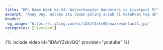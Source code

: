 ```yaml
---
title: "EPL Game Week ke-24: Wolverhampton Wanderers vs Liverpool FC"
excerpt: "Away Day. Wolves itu lawan paling susah di kalahkan kop 😅"
header:
 og_image: "https://i.ytimg.com/vi/iDAvYZxkvGQ/maxresdefault.jpg"
categories: [liverpool]
---
```


{% include video id="iDAvYZxkvGQ" provider="youtube" %}
